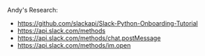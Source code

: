 Andy's Research:
- https://github.com/slackapi/Slack-Python-Onboarding-Tutorial
- https://api.slack.com/methods
- https://api.slack.com/methods/chat.postMessage
- https://api.slack.com/methods/im.open